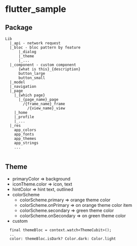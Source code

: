 # flutter_sample

## Package

```
Lib 
  |_api - network request
  |_bloc - bloc pattern by feature
      |_dialog
      |_theme
      |_...
  |_component - custom component
      {what is this}_{description}
      button_large
      button_small
  |_model 
  |_navigation 
  |_page 
    |_{which page}
      |_{page_name}_page
        /{frame_name}_frame
          /{view_name}_view
    |_home
    |_profile
    |_...
  |_res  
    app_colors
    app_fonts
    app_themes
    app_strings
    ...
     
```

## Theme
* primaryColor => background
* iconTheme.color => icon, text
* hintColor => hint text, outlined
* colorScheme
  * colorScheme.primary => orange theme color
  * colorScheme.onPrimary => on orange theme color item
  * colorScheme.secondary => green theme color
  * colorScheme.onSecondary => on green theme color
* custom
```
  final themeBloc = context.watch<ThemeCubit>();
  ..
  color: themeBloc.isDark? Color.dark: Color.light

```
